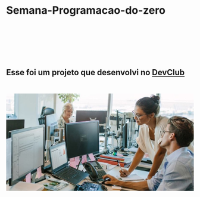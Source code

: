 <h1>Semana-Programacao-do-zero<h1>
<br>
<br>
<h2>Esse foi um projeto que desenvolvi no <a href="http://rodolfomori.com.br/devclub">DevClub<a><h2>

<img src="https://github.com/Fernando231-web/Semana-Programacao-do-zero/blob/master/Escritorio%20de%20Contabilidade.jpg?raw=true">
